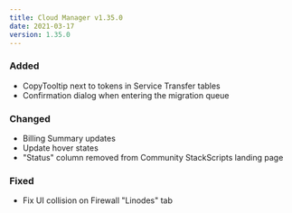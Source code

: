 ```yaml
---
title: Cloud Manager v1.35.0
date: 2021-03-17
version: 1.35.0
---
```


### Added

- CopyTooltip next to tokens in Service Transfer tables
- Confirmation dialog when entering the migration queue

### Changed

- Billing Summary updates
- Update hover states
- "Status" column removed from Community StackScripts landing page

### Fixed

- Fix UI collision on Firewall "Linodes" tab